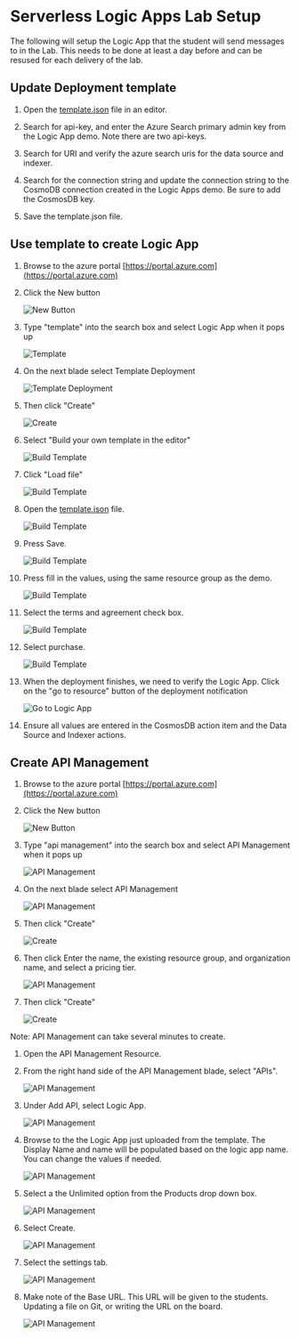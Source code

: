 # Serverless Logic Apps Lab Setup

The following will setup the Logic App that the student will send messages to in the Lab.  This needs to be done at least a day before and can be resused for each delivery of the lab.

## Update Deployment template

1. Open the [template.json](template.json) file in an editor.

1. Search for api-key, and enter the Azure Search primary admin key from the Logic App demo.  Note there are two api-keys.

1. Search for URI and verify the azure search uris for the data source and indexer.

1. Search for the connection string and update the connection string to the CosmoDB connection created in the Logic Apps demo.  Be sure to add the CosmosDB key.

1. Save the template.json file.

## Use template to create Logic App

1. Browse to the azure portal [https://portal.azure.com](https://portal.azure.com)

1. Click the New button

    ![New Button](images/new_button.png "New Button")

1. Type "template" into the search box and select Logic App when it pops up

    ![Template](images/template_search.png "Template")

1. On the next blade select Template Deployment

    ![Template Deployment](images/template_deployment_results.png "Template Deployment")

1. Then click "Create"

    ![Create](images/create.png "Create")

1. Select "Build your own template in the editor"

    ![Build Template](images/template_build.png "Build Template")

1. Click "Load file"

    ![Build Template](images/template_load_file.png "Build Template")

1. Open the [template.json](template.json) file.

    ![Build Template](images/template_json.png "Build Template")

1. Press Save.

    ![Build Template](images/template_save.png "Build Template")

1. Press fill in the values, using the same resource group as the demo.

    ![Build Template](images/template_settings.png "Build Template")

1. Select the terms and agreement check box.

    ![Build Template](images/template_terms.png "Build Template")

1. Select purchase.

    ![Build Template](images/template_purchase.png "Build Template")

1. When the deployment finishes, we need to verify the Logic App. Click on the "go to resource" button of the deployment notification

    ![Go to Logic App](images/template_goto_deployment.png "Go to Logic App")

1. Ensure all values are entered in the CosmosDB action item and the Data Source and Indexer actions.

## Create API Management

1. Browse to the azure portal [https://portal.azure.com](https://portal.azure.com)

1. Click the New button

    ![New Button](images/new_button.png "New Button")

1. Type "api management" into the search box and select API Management when it pops up

    ![API Management](images/api_management_search.png "API Management")

1. On the next blade select API Management

    ![API Management](images/api_management_result.png "API Management")

1. Then click "Create"

    ![Create](images/Create.png "Create")

1. Then click Enter the name, the existing resource group, and organization name, and select a pricing tier.

    ![API Management](images/api_management_details.png "API Management")

1. Then click "Create"

    ![Create](images/create.png "Create")

Note:  API Management can take several minutes to create.

1. Open the API Management Resource.

1. From the right hand side of the API Management blade, select "APIs".

    ![API Management](images/api_management_apis.png "API Management")

1. Under Add API, select Logic App.

    ![API Management](images/api_management_logic_app.png "API Management")

1. Browse to the the Logic App just uploaded from the template. The Display Name and name will be populated based on the logic app name.  You can change the values if needed.

    ![API Management](images/api_management_create_logic_app.png "API Management")

1. Select a the Unlimited option from the Products drop down box.

    ![API Management](images/api_mangement_products.png "API Management")

1. Select Create.

    ![API Management](images/api_management_create.png "API Management")

1. Select the settings tab.

    ![API Management](images/api_management_settings.png "API Management")

1. Make note of the Base URL.  This URL will be given to the students.  Updating a file on Git, or writing the URL on the board.

    ![API Management](images/api_management_base_url.png "API Management")